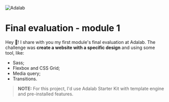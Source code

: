 ![Adalab](https://beta.adalab.es/resources/images/adalab-logo-155x61-bg-white.png)

# Final evaluation - module 1

Hey 👋! I share with you my first module's final evaluation at Adalab. The challenge was **create a website with a specific design** and using some tool, like:
- Sass;
- Flexbox and CSS Grid;
- Media query;
- Transitions.

> **NOTE:** For this project, I'd use Adalab Starter Kit with template engine and pre-installed features.